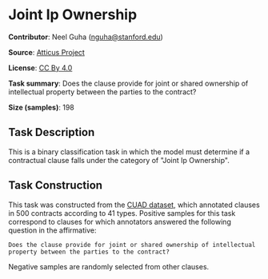 # Joint Ip Ownership

**Contributor**: Neel Guha (nguha@stanford.edu)

**Source**: [Atticus Project](https://www.atticusprojectai.org/cuad>)

**License**: [CC By 4.0](https://creativecommons.org/licenses/by/4.0/)

**Task summary**: Does the clause provide for joint or shared ownership of intellectual property between the parties to the contract?

**Size (samples)**: 198

## Task Description

This is a binary classification task in which the model must determine if a contractual clause falls under the category of "Joint Ip Ownership".

## Task Construction

This task was constructed from the [CUAD dataset](https://www.atticusprojectai.org/cuad), which annotated clauses in 500 contracts according to 41 types. Positive samples for this task correspond to clauses for which annotators answered the following question in the affirmative:

```text
Does the clause provide for joint or shared ownership of intellectual property between the parties to the contract?
```

Negative samples are randomly selected from other clauses.
